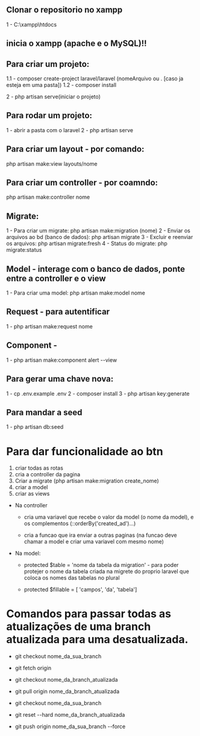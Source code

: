 ## Clonar o repositorio no xampp
  1 - C:\xampp\htdocs

## inicia o xampp (apache e o MySQL)!!

## Para criar um projeto:
  1.1 - composer create-project laravel/laravel (nomeArquivo ou . [caso ja esteja em uma pasta]) 
  1.2 - composer install

  2 -  php artisan serve(iniciar o projeto)

## Para rodar um projeto:
  1 - abrir a pasta com o laravel
  2 - php artisan serve

## Para criar um layout - por comando:
  php artisan make:view layouts/nome

## Para criar um controller - por coamndo:
  php artisan make:controller nome

## Migrate:
  1 - Para criar um migrate: php artisan make:migration (nome)
  2 - Enviar os arquivos ao bd (banco de dados): php artisan migrate
  3 - Excluir e reenviar os arquivos: php artisan migrate:fresh
  4 - Status do migrate: php migrate:status

## Model - interage com o banco de dados, ponte entre a controller e o view
  1 - Para criar uma model: php artisan make:model nome


## Request - para autentificar
  1 -  php artisan make:request nome

## Component -
  1 - php artisan make:component alert --view

## Para gerar uma chave nova:
 1 - cp .env.example .env
 2 - composer install
 3 - php artisan key:generate

## Para mandar a seed
  1 - php artisan db:seed
  
# Para dar funcionalidade ao btn

  1. criar todas as rotas
  2. cria a controller da pagina
  3. Criar a migrate (php artisan make:migration create_nome)
  4. criar a model
  5. criar as views

  * Na controller
    * cria uma variavel que recebe o valor da model (o nome da model), e os complementos (::orderBy('created_ad')...)

    * cria a funcao que ira enviar a outras paginas (na funcao deve chamar a model e criar uma variavel com mesmo nome)
  
  * Na model:
  
    * protected $table = 'nome da tabela da migration' - para poder protejer o nome da tabela criada na migrete do proprio laravel que coloca os nomes das tabelas no plural

    * protected $fillable = [ 'campos', 'da', 'tabela'] 


# Comandos para passar todas as atualizações de uma branch atualizada para uma desatualizada.

  * git checkout nome_da_sua_branch

  * git fetch origin

  * git checkout nome_da_branch_atualizada

  * git pull origin nome_da_branch_atualizada

  * git checkout nome_da_sua_branch

  * git reset --hard nome_da_branch_atualizada

  * git push origin nome_da_sua_branch --force
  
